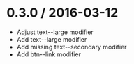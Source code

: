 0.3.0 / 2016-03-12
==================

  * Adjust text--large modifier
  * Add text--large modifier
  * Add missing text--secondary modifier
  * Add btn--link modifier

